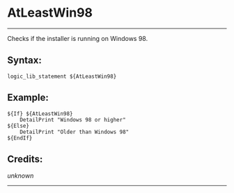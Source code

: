 # AtLeastWin98

---

Checks if the installer is running on Windows 98.

## Syntax:

	logic_lib_statement ${AtLeastWin98}

## Example:

	${If} ${AtLeastWin98}
		DetailPrint "Windows 98 or higher"
	${Else}
		DetailPrint "Older than Windows 98"
	${EndIf}

## Credits:

*unknown*

---
